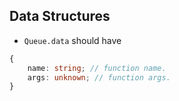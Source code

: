 ## Data Structures

- `Queue.data` should have

```ts
{
	name: string; // function name.
	args: unknown; // function args.
}
```
